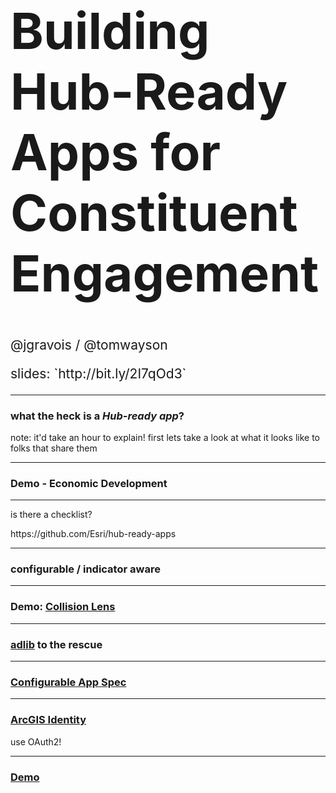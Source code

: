 <!-- .slide: data-background-size="cover" style="padding-left: 80px" data-background="img/bg-1.png" -->

<h1 style="text-align: left; font-size: 80px;">Building Hub-Ready Apps for Constituent Engagement</h1>
    <p style="text-align: left; font-size: 1.5em;">@jgravois / @tomwayson</p>
    <p style="text-align: left; font-size: 1.5em;">slides: `http://bit.ly/2I7qOd3`
</p>

---

<!-- .slide: data-background="img/bg-2.png" -->

### what the heck is a _Hub-ready app_?

note:
it'd take an hour to explain!
first lets take a look at what it looks like to folks that share them

---

<!-- .slide: data-background="img/bg-2.png" -->

### Demo - Economic Development

---

<!-- .slide: data-background="img/bg-2.png" -->

is there a checklist?
<p class="fragment">https://github.com/Esri/hub-ready-apps</p>

---

<!-- .slide: data-background="img/bg-3.png" -->

### configurable / indicator aware

---

<!-- .slide: data-background="img/bg-3.png" -->

### Demo: [Collision Lens](https://github.com/Esri/summary-viewer-template/)

---

<!-- .slide: data-background="img/bg-3.png" -->

### [adlib](https://github.com/Esri/adlib) to the rescue

---

<!-- .slide: data-background="img/bg-3.png" -->

### [Configurable App Spec](https://github.com/Esri/configurable-app-examples-4x-js)

---

<!-- .slide: data-background="img/bg-3.png" -->

### [ArcGIS Identity](https://developers.arcgis.com/documentation/core-concepts/security-and-authentication/)
use OAuth2!

---

<!-- .slide: data-background="img/bg-3.png" -->

### [Demo](https://github.com/Esri/configurable-app-examples-4x-js/tree/master/hub-auth-js)
